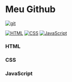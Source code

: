 # Meu Github
[![git](https://blinkies.cafe/b/blinkiesCafe-Xx.gif)](main)

[![HTML](https://img.icons8.com/?size=100&id=20909&format=png&color=000000)](#html)
[![CSS](https://img.icons8.com/?size=100&id=21278&format=png&color=000000)](#css)
[![JavaScript](https://img.icons8.com/?size=100&id=108784&format=png&color=000000)](#javascript)

### HTML
### CSS
### JavaScript
